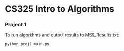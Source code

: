 # CS325 Intro to Algorithms

### Project 1
To run algorithms and output results to MSS_Results.txt:
```
python proj1_main.py
```
